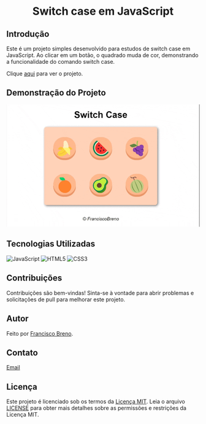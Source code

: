 <div align="center">
  <h1>Switch case em JavaScript</h1>
</div>

## Introdução

Este é um projeto simples desenvolvido para estudos de switch case em JavaScript. Ao clicar em um botão, o quadrado muda de cor, demonstrando a funcionalidade do comando switch case.

Clique [aqui](https://brenolira01.github.io/SwitchCase-JavaScript/) para ver o projeto.

## Demonstração do Projeto

![Imagem de Exemplo](./imagens/demonstração.gif)

## Tecnologias Utilizadas

![JavaScript](https://img.shields.io/badge/javascript-%23323330.svg?style=for-the-badge&logo=javascript&logoColor=%23F7DF1E) ![HTML5](https://img.shields.io/badge/html5-%23E34F26.svg?style=for-the-badge&logo=html5&logoColor=white) ![CSS3](https://img.shields.io/badge/css3-%231572B6.svg?style=for-the-badge&logo=css3&logoColor=white)

## Contribuições

Contribuições são bem-vindas! Sinta-se à vontade para abrir problemas e solicitações de pull para melhorar este projeto.

## Autor

Feito por [Francisco Breno](https://www.linkedin.com/in/breno-lira-perfil).

## Contato

[Email](mailto:franciscobrenolira@gmail.com)

## Licença

Este projeto é licenciado sob os termos da [Licença MIT](/LICENSE.txt).
Leia o arquivo [LICENSE](/LICENSE.txt) para obter mais detalhes sobre as permissões e restrições da Licença MIT.
